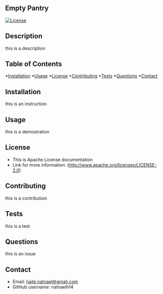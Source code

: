 
## Empty Pantry
[![License](https://img.shields.io/badge/License-Apache%202.0-blue.svg)](https://opensource.org/licenses/Apache-2.0)
## Description
this is a description
## Table of Contents
*[Installation](#Installation)
*[Usage](#Usage)
*[License](#License)
*[Contributing](#Contribution)
*[Tests](#Tests)
*[Questions](#Questions)
*[Contact](#Contact)
## Installation
this is an instruction
## Usage
this is a demostration
## License
* This is Apache License documentation
* Link for more information: (http://www.apache.org/licenses/LICENSE-2.0)
## Contributing
this is a contribution
## Tests
this is a test
## Questions
this is an issue
## Contact
* Email: haile.natnael@gmail.com
* GitHub username: natnaelh14
